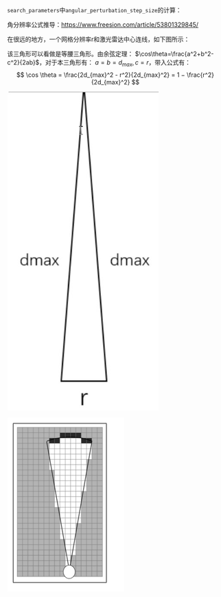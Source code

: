 `search_parameters`中`angular_perturbation_step_size`的计算：

角分辨率公式推导：https://www.freesion.com/article/53801329845/

在很远的地方，一个网格分辨率r和激光雷达中心连线，如下图所示：

该三角形可以看做是等腰三角形。由余弦定理：  $\cos\theta=\frac{a^2+b^2-c^2}{2ab}$，对于本三角形有： $a = b = d_{max},c=r$，带入公式有： 
$$
\cos \theta = \frac{2d_{max}^2 - r^2}{2d_{max}^2} = 1 − \frac{r^2}{2d_{max}^2}
$$

![](assets/分支定界6.png)

![](assets/分支定界7.png)
